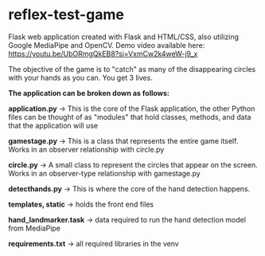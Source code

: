 # reflex-test-game

Flask web application created with Flask and HTML/CSS, also utilizing Google MediaPipe and OpenCV. Demo video
available here: https://youtu.be/UbORmgQkEB8?si=VxmCw2k4weW-j9_x

The objective of the game is to "catch" as many of the disappearing circles with your hands as you can. You get 3 lives.

**The application can be broken down as follows:**

**application.py** -> This is the core of the Flask application, the other Python files can be thought of as "modules" that hold classes, methods, and data that the application will use

**gamestage.py** -> This is a class that represents the entire game itself. Works in an observer relationship with circle.py

**circle.py** -> A small class to represent the circles that appear on the screen. Works in an observer-type relationship with gamestage.py

**detecthands.py** -> This is where the core of the hand detection happens.

**templates, static** -> holds the front end files

**hand_landmarker.task** -> data required to run the hand detection model from MediaPipe

**requirements.txt** -> all required libraries in the venv

